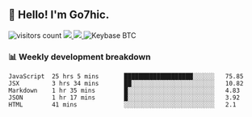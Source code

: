 ## 👋 Hello! I'm Go7hic.

 ![visitors count](https://visitors-by-url-pls-dont-use-this-in-your-repo.vercel.app/Go7hic-github-readme)
 <a href="https://twitter.com/Go7hic">
    <img src="https://img.shields.io/badge/-@Go7hic-1ca0f1?style=flat-square&labelColor=1ca0f1&logo=twitter&logoColor=white&link=https://twitter.com/Go7hic">
   <a/>
   <a href="mailto:gtfx0209@gmail.com">
    <img src="https://img.shields.io/badge/-gtfx0209@gmail.com-c14438?style=flat-square&logo=Gmail&logoColor=white&link=mailto:gtfx0209@gmail.com">
   <a/>
    ![Keybase BTC](https://img.shields.io/keybase/btc/Go7hic)
 <!--
🔭 I’m currently working
🌱 I’m currently learning
💬 Ask me about 
📫 How to reach me: 
⚡ Fun fact: 
-->
 <!--
![My Github Stats](https://github-readme-stats.vercel.app/api?username=Go7hic&show_icons=true&count_private=true)

-->

### 📊 Weekly development breakdown
<!--START_SECTION:waka-->
```text
JavaScript  25 hrs 5 mins       ███████████████████░░░░░░   75.85 
JSX         3 hrs 34 mins       ██░░░░░░░░░░░░░░░░░░░░░░░   10.82 
Markdown    1 hr 35 mins        █░░░░░░░░░░░░░░░░░░░░░░░░   4.83 
JSON        1 hr 17 mins        █░░░░░░░░░░░░░░░░░░░░░░░░   3.92 
HTML        41 mins             ░░░░░░░░░░░░░░░░░░░░░░░░░   2.1
```
<!--END_SECTION:waka-->

